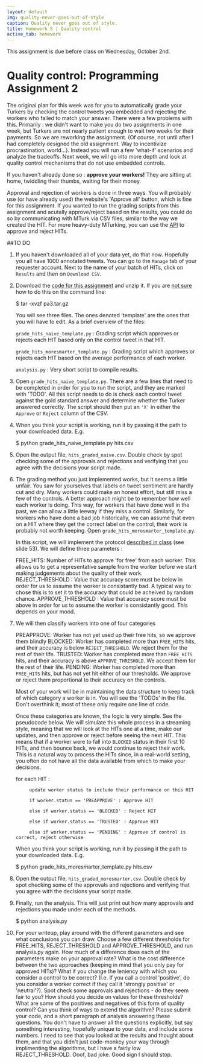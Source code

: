 ```yaml
---
layout: default
img: quality-never-goes-out-of-style
caption: Quality never goes out of style.
title: Homework 5 | Quality control
active_tab: homework
---
```



<div class="alert alert-info">
  This assignment is due before class on Wednesday, October 2nd.
</div>


Quality control<span class="text-muted">: Programming Assignment 2</span> 
=============================================================
The original plan for this week was for you to automatically grade your Turkers by checking the control tweets you embedded and rejecting the workers who failed to match your answer. There were a few problems with this. Primarily : we didn't want to make you do two assignments in one week, but Turkers are not nearly patient enough to wait two weeks for their payments. So we are reworking the assignment. (Of course, not until after I had completely designed the old assignment. Way to incentivize procrastination, world...). Instead you will run a few 'what-if' scenarios and analyze the tradeoffs. Next week, we will go into more depth and look at quality control mechanisms that do not use embedded controls. 

If you haven't already done so  : <b>approve your workers!</b> They are sitting at home, twiddling their thumbs, waiting for their money.

Approval and rejection of workers is done in three ways. You will probably use (or have already used) the website's 'Approve all' button, which is fine for this assignment. If you wanted to run the grading scripts from this assignment and acutally approve/reject based on the results, you could do so by communicating with MTurk via CSV files, similar to the way we created the HIT. For more heavy-duty MTurking, you can use the [API](http://docs.aws.amazon.com/AWSMechTurk/latest/AWSMturkAPI/ApiReference_ApproveAssignmentOperation.html) to approve and reject HITs. 

##TO DO

1. If you haven't downloaded all of your data yet, do that now. Hopefully you all have 1000 annotated tweets. You can go to the <code>Manage</code> tab of your requester account. Next to the name of your batch of HITs, click on <code>Results</code> and then on <code>Download CSV</code>.


2. Download the <a href=downloads/pa3.tar.gz>code for this assignment</a> and unzip it. If you are <a href="http://xkcd.com/1168/">not sure</a> how to do this on the command line:

    $ tar -xvzf pa3.tar.gz

    You will see three files. The ones denoted 'template' are the ones that you will have to edit. As a brief overview of the files:
	
    <code>grade&#95;hits&#95;naive&#95;template.py</code> : Grading script which approves or rejects each HIT based only on the control tweet in that HIT.

    <code>grade&#95;hits&#95;moresmarter&#95;template.py</code> : Grading script which approves or rejects each HIT based on the average performance of each worker. 

    <code>analysis.py</code> : Very short script to compile results.

3. Open <code>grade&#95;hits&#95;naive&#95;template.py</code>. There are a few lines that need to be completed in order for you to run the script, and they are marked with 'TODO'. All this script needs to do is check each control tweet against the gold standard answer and determine whether the Turker answered correctly. The script should then put an <code>'X'</code> in either the <code>Approve</code> or <code>Reject</code> column of the CSV. 


4. When you think your script is working, run it by passing it the path to your downloaded data. E.g.

    $ python grade&#95;hits&#95;naive&#95;template.py hits.csv

5. Open the output file, <code>hits&#95;graded&#95;naive.csv</code>. Double check by spot checking some of the approvals and rejections and verifying that you agree with the decisions your script made. 


6. The grading method you just implemented works, but it seems a little unfair. You saw for yourselves that labels on tweet sentiment are hardly cut and dry. Many workers could make an honest effort, but still miss a few of the controls. A better approach might be to remember how well each worker is doing. This way, for workers that have done well in the past, we can allow a little leeway if they miss a control. Similarly, for workers who have done a bad job historically, we can assume that even on a HIT where they get the correct label on the control, their work is probably not worth keeping. Open <code>grade&#95;hits&#95;moresmarter&#95;template.py</code>. 

    In this script, we will implement the protocol <a href="../slides/being-an-mturk-requester.pdf">described in class</a> (see slide 53). We will define three parameters : 

    FREE_HITS: Number of HITs to approve 'for free' from each worker. This allows us to get a representative sample from the worker before we start making judgements about the quality of their work.
    REJECT_THRESHOLD : Value that accuracy score must be below in order for us to assume the worker is consistantly bad. A typical way to chose this is to set it to the accuracy that could be acheived by random chance.
    APPROVE_THRESHOLD : Value that accuracy score must be above in order for us to assume the worker is consistantly good. This depends on your mood.

7. We will then classify workers into one of four categories

    PREAPPROVE: Worker has not yet used up their free hits, so we approve them blindly
    BLOCKED: Worker has completed more than <code>FREE_HITS</code> hits, and their accuracy is below <code>REJECT_THRESHOLD</code>. We reject them for the rest of their life.
    TRUSTED: Worker has completed more than <code>FREE_HITS</code> hits, and their accuracy is above <code>APPROVE_THRESHOLD</code>. We accept them for the rest of their life.
    PENDING: Worker has completed more than <code>FREE_HITS</code> hits, but has not yet hit either of our thresholds. We approve or reject them proportional to their accuracy on the controls.

    Most of your work will be in maintaining the data structure to keep track of which category a worker is in. You will see the 'TODOs' in the file. Don't overthink it; most of these only require one line of code. 

    Once these categories are known, the logic is very simple. See the pseudocode below. We will simulate this whole process in a streaming style, meaning that we will look at the HITs one at a time, make our updates, and then approve or reject before seeing the next HIT. This means that if a worker were to fall into <code>BLOCKED</code> status in their first 10 HITs, and then bounce back, we would continue to reject their work. This is a natural way to process the HITs since, in a real-world setting, you often do not have all the data available from which to make your decisions. 

	for each HIT : 

        	update worker status to include their performance on this HIT

        	if worker.status == 'PREAPPROVE' : Approve HIT

        	else if worker.status == 'BLOCKED' : Reject HIT

        	else if worker.status == 'TRUSTED' : Approve HIT

        	else if worker.status == 'PENDING' : Approve if control is correct, reject otherwise

    When you think your script is working, run it by passing it the path to your downloaded data. E.g.

    $ python grade&#95;hits&#95;moresmarter&#95;template.py hits.csv</code> 

8. Open the output file, <code>hits&#95;graded&#95;moresmarter.csv</code>. Double check by spot checking some of the approvals and rejections and verifying that you agree with the decisions your script made. 


9. Finally, run the analysis. This will just print out how many approvals and rejections you made under each of the methods. 

    $ python analysis.py

10. For your writeup, play around with the different parameters and see what conclusions you can draw. Choose a few different thresholds for FREE_HITS, REJECT_THRESHOLD and APPROVE_THRESHOLD, and run analysis.py again. How much of a difference does each of the parameters make on your approval rate? What is the cost difference between the two approaches (keeping in mind that you only pay for approved HITs)? What if you change the leniency with which you consider a control to be correct? (I.e. If you call a control 'positive', do you consider a worker correct if they call it 'strongly positive' or 'neutral'?). Spot check some approvals and rejections - do they seem fair to you? How should you decide on values for these thresholds? What are some of the positives and negatives of this form of quality control? Can you think of ways to extend the algorithm? Please submit your code, and a short paragraph of analysis answering these questions. You don't have to answer all the questions explicitly, but say something interesting, hopefully unique to your data, and include some numbers. I need to see that you looked at the results and thought about them, and that you didn't just code-monkey your way through implimenting the algorithms, but I have a fairly low REJECT_THRESHOLD. Ooof, bad joke. Good sign I should stop.


 
